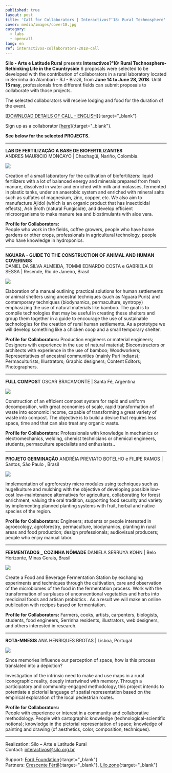 ```yaml
---
published: true
layout: post
title: 'Call for Collaborators | Interactivos?’18: Rural Technosphere'
cover: media/images/cover18.jpg
category:
  - labs
  - opencall
lang: en
ref: interactivos-collaborators-2018-call
---
```


**Silo - Arte e Latitude Rural** presents **Interactivos?’18: Rural Technosphere-Rethinking Life in the Countryside** 
6 proposals were selected to be developed with the contribution of collaborators in a rural laboratory located in Serrinha do Alambari - RJ - Brazil, from **June 14 to June 28, 2018**. 
Until **15 may**, professionals from different fields can submit proposals to collaborate with those projects.

The selected collaborators will receive lodging and food for the duration of the event.



[[DOWNLOAD DETAILS OF CALL - ENGLISH]](/media/docs/collaborators_2018call_en.pdf){:target="_blank"}

Sign up as a collaborator [[here]](https://goo.gl/forms/g9lV6sxxVyAf4JsO2){:target="_blank"}.
  
  
  **See below for the selected PROJECTS.**

------------------------------------------------------------------------------------------------------- 

**LAB DE FERTILIZAÇÃO A BASE DE BIOFERTILIZANTES**  
ANDRES MAURICIO MONCAYO | Chachagüí, Nariño, Colombia.

![](/media/images/interactivos18/biofertilizantes.jpg)

Creation of a small laboratory for the cultivation of biofertilizers: liquid fertilizers with a lot of balanced energy and minerals prepared from fresh manure, dissolved in water and enriched with milk and molasses, fermented in plastic tanks, under an anaerobic system and enriched with mineral salts such as sulfates of magnesium, zinc, copper, etc. We also aim to manufacture Ajidol (which is an organic product that has insecticidal effects), Ash Broth (natural Fungicide), and develop efficient microorganisms to make manure tea and biostimulants with aloe vera.

**Profile for Collaborators:**  
People who work in the fields, coffee growers, people who have home gardens or other crops, professionals in agricultural technology, people who have knowledge in hydroponics.


  
-------------------------------------------------------------------------------------------------------      
    
    
      
      
**NGUARA - GUIDE TO THE CONSTRUCTION OF ANIMAL AND HUMAN COVERINGS**  
DANIEL DA SILVA ALMEIDA, TOMMI EDNARDO COSTA e GABRIELA DI SESSA |  Resende, Rio de Janeiro, Brasil.	

![](/media/images/interactivos18/bambu.jpg)

Elaboration of a manual outlining practical solutions for human settlements or animal shelters using ancestral techniques (such as Nguara Puris) and contemporary techniques (biodynamics, permaculture, syntropy) emphasizing the use of natural materials like bamboo. The goal is to compile technologies that may be useful in creating these shelters and group them together in a guide to encourage the use of sustainable technologies for the creation of rural human settlements. As a prototype we will develop something like a chicken coop and a small temporary shelter.
								
**Profile for Collaborators:** 
Production engineers or material engineers; Designers with experience in the use of natural material; Bioconstructors or architects with experience in the use of bamboo; Woodworkers; Representatives of ancestral communities (mainly Puri Indians); Permaculturists; Illustrators; Graphic designers; Content Editors; Photographers.

  
-------------------------------------------------------------------------------------------------------      
    
    
      
      
**FULL COMPOST**
OSCAR BRACAMONTE | Santa Fé, Argentina

![](/media/images/interactivos18/fullcompost.jpg)

Construction of an efficient compost system for rapid and uniform decomposition, with great economies of scale, rapid transformation of waste into economic income, capable of transforming a great variety of waste into compost. The objective is to build a device that requires less space, time and that can also treat any organic waste.

**Profile for Collaborators:**
Professionals with knowledge in mechanics or electromechanics, welding, chemist technicians or chemical engineers, students, permaculture specialists and enthusiasts..
  

  
-------------------------------------------------------------------------------------------------------      
      
      
      

**PROJETO GERMINAÇÃO**
ANDRÉIA PREVIATO BOTELHO e FILIPE RAMOS | Santos, São Paulo , Brasil

![](/media/images/interactivos18/germinacao.jpg)

Implementation of agroforestry micro modules using techniques such as hugelkulture and mulching with the objective of developing possible low-cost low-maintenance alternatives for agriculture, collaborating for forest enrichment, valuing the oral tradition, supporting food security and variety by implementing planned planting systems with fruit, herbal and native species of the region.
 
**Profile for Collaborators:**
Engineers; students or people interested in agroecology, agroforestry, permaculture, biodynamics, planting in rural areas and food production; design professionals; audiovisual producers; people who enjoy manual labor.

  
    
  
-------------------------------------------------------------------------------------------------------      
  
      
      

**FERMENTADOS _ COZINHA NÔMADE**
DANIELA SERRUYA KOHN | Belo Horizonte, Minas Gerais, Brasil

![](/media/images/interactivos18/fermentados.jpg)

Create a Food and Beverage Fermentation Station by exchanging experiments and techniques through the cultivation, care and observation of the microbiomes of the food in the fermentation process. Work with the transformation of surpluses of unconventional vegetables and herbs into medicinal foods and artisan probiotics . As a result we will make an online publication with recipes based on fermentation.
 
**Profile for Collaborators:**
Farmers, cooks, artists, carpenters, biologists, students, food engineers, Serrinha residents, illustrators, web designers, and others interested in research.
 
  
    
 
  
-------------------------------------------------------------------------------------------------------      
       
      

**ROTA-MNESIS**
ANA HENRIQUES BROTAS | Lisboa, Portugal

![](/media/images/interactivos18/mapas.jpg)

Since memories influence our perception of space, how is this process translated into a depiction?
   
Investigation of the intrinsic need to make and use maps in a rural iconographic reality, deeply intertwined with memory. Through a participatory and community-engaged methodology, this project intends to potentiate a pictorial language of spatial representation based on the empirical exploration of the local pedestrian routes.

 
**Profile for Collaborators:**  
People with experience or interest in a community and collaborative methodology. People with cartographic knowledge (technological-scientific notions); knowledge in the pictorial representation of space; knowledge of painting and drawing (of aesthetics, color, composition, techniques).

  
-------------------------------------------------------------------------------------------------------      
  

Realization: Silo – Arte e Latitude Rural  
Contact: [interactivos@silo.org.br](mailto:interactivos@silo.org.br)

Support: [Ford Foundation](https://www.fordfoundation.org/){:target="_blank"}  
Partners: [Crescente Fértil](http://crescentefertil.org.br/){:target="_blank"}, [Lilo.zone](http://www.lilo.zone/){:target="_blank"}
